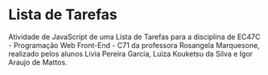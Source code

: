 # Lista de Tarefas

Atividade de JavaScript de uma Lista de Tarefas para a disciplina de EC47C - Programação Web Front-End - C71 da professora Rosangela Marquesone, realizado pelos alunos Livia Pereira Garcia, Luiza Kouketsu da Silva e Igor Araujo de Mattos.